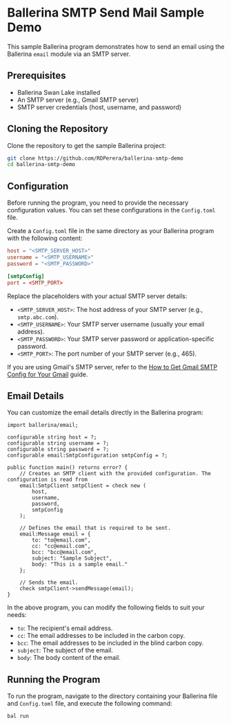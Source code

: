 # Ballerina SMTP Send Mail Sample Demo

This sample Ballerina program demonstrates how to send an email using the Ballerina `email` module via an SMTP server.

## Prerequisites

- Ballerina Swan Lake installed
- An SMTP server (e.g., Gmail SMTP server)
- SMTP server credentials (host, username, and password)

## Cloning the Repository

Clone the repository to get the sample Ballerina project:

```bash
git clone https://github.com/RDPerera/ballerina-smtp-demo
cd ballerina-smtp-demo
```

## Configuration

Before running the program, you need to provide the necessary configuration values. You can set these configurations in the `Config.toml` file.

Create a `Config.toml` file in the same directory as your Ballerina program with the following content:

```toml
host = "<SMTP_SERVER_HOST>"
username = "<SMTP_USERNAME>"
password = "<SMTP_PASSWORD>"

[smtpConfig]
port = <SMTP_PORT>
```

Replace the placeholders with your actual SMTP server details:

- `<SMTP_SERVER_HOST>`: The host address of your SMTP server (e.g., `smtp.abc.com`).
- `<SMTP_USERNAME>`: Your SMTP server username (usually your email address).
- `<SMTP_PASSWORD>`: Your SMTP server password or application-specific password.
- `<SMTP_PORT>`: The port number of your SMTP server (e.g., 465).

If you are using Gmail's SMTP server, refer to the [How to Get Gmail SMTP Config for Your Gmail](/resources/GmailSMTPConfigs.md) guide.

## Email Details

You can customize the email details directly in the Ballerina program:

```ballerina
import ballerina/email;

configurable string host = ?;
configurable string username = ?;
configurable string password = ?;
configurable email:SmtpConfiguration smtpConfig = ?;

public function main() returns error? {
    // Creates an SMTP client with the provided configuration. The configuration is read from
    email:SmtpClient smtpClient = check new (
        host,
        username,
        password,
        smtpConfig
    );

    // Defines the email that is required to be sent.
    email:Message email = {
        to: "to@email.com",
        cc: "cc@email.com",
        bcc: "bcc@email.com",
        subject: "Sample Subject",
        body: "This is a sample email."
    };

    // Sends the email.
    check smtpClient->sendMessage(email);
}
```

In the above program, you can modify the following fields to suit your needs:

- `to`: The recipient's email address.
- `cc`: The email addresses to be included in the carbon copy.
- `bcc`: The email addresses to be included in the blind carbon copy.
- `subject`: The subject of the email.
- `body`: The body content of the email.

## Running the Program

To run the program, navigate to the directory containing your Ballerina file and `Config.toml` file, and execute the following command:

```bash
bal run
```
